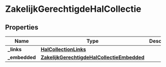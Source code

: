 # ZakelijkGerechtigdeHalCollectie

## Properties
Name | Type | Description | Notes
------------ | ------------- | ------------- | -------------
**_links** | [**HalCollectionLinks**](HalCollectionLinks.md) |  |  [optional]
**_embedded** | [**ZakelijkGerechtigdeHalCollectieEmbedded**](ZakelijkGerechtigdeHalCollectieEmbedded.md) |  |  [optional]
